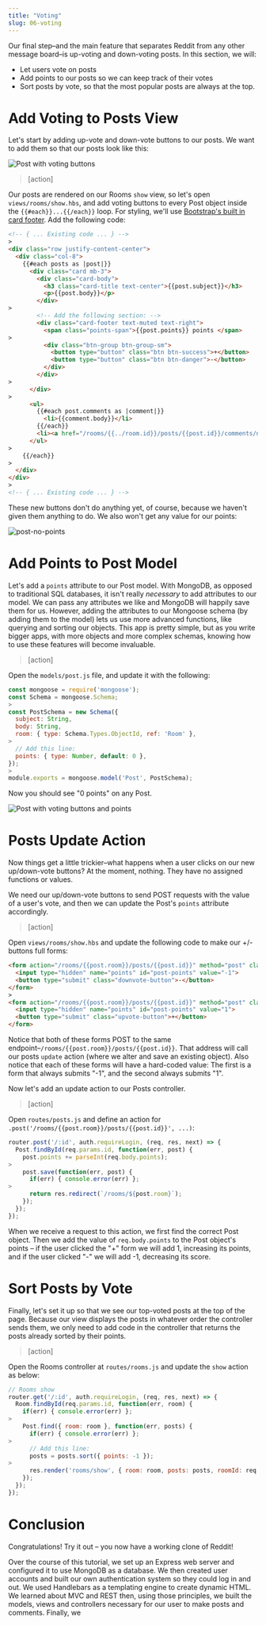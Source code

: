```yaml
---
title: "Voting"
slug: 06-voting
---
```


Our final step–and the main feature that separates Reddit from any other message board–is up-voting and down-voting posts. In this section, we will:

- Let users vote on posts
- Add points to our posts so we can keep track of their votes
- Sort posts by vote, so that the most popular posts are always at the top.

<!--
- add buttons to view
- store points on the model
- sort the posts by their point values
 -->

# Add Voting to Posts View

Let's start by adding up-vote and down-vote buttons to our posts. We want to add them so that our posts look like this:

![Post with voting buttons](assets/post-with-voting.png)

>[action]
>
Our posts are rendered on our Rooms `show` view, so let's open `views/rooms/show.hbs`, and add voting buttons to every Post object inside the `{{#each}}...{{/each}}` loop. For styling, we'll use [Bootstrap's built in card footer](https://getbootstrap.com/docs/4.0/components/card/#header-and-footer). Add the following code:
>
```HTML
<!-- { ... Existing code ... } -->
>
<div class="row justify-content-center">
  <div class="col-8">
    {{#each posts as |post|}}
      <div class="card mb-3">
        <div class="card-body">
          <h3 class="card-title text-center">{{post.subject}}</h3>
          <p>{{post.body}}</p>
        </div>
>
        <!-- Add the following section: -->
        <div class="card-footer text-muted text-right">
          <span class="points-span">{{post.points}} points </span>
>
          <div class="btn-group btn-group-sm">
            <button type="button" class="btn btn-success">+</button>
            <button type="button" class="btn btn-danger">-</button>
          </div>
        </div>
>
      </div>
>
      <ul>
        {{#each post.comments as |comment|}}
          <li>{{comment.body}}</li>
        {{/each}}
        <li><a href="/rooms/{{../room.id}}/posts/{{post.id}}/comments/new">New comment</a></li>
      </ul>
>
    {{/each}}
>
  </div>
</div>
>
<!-- { ... Existing code ... } -->
```

These new buttons don't do anything yet, of course, because we haven't given them anything to do. We also won't get any value for our points:

![post-no-points](assets/post-no-points.png)


# Add Points to Post Model

Let's add a `points` attribute to our Post model. With MongoDB, as opposed to traditional SQL databases, it isn't really _necessary_ to add attributes to our model. We can pass any attributes we like and MongoDB will happily save them for us.  However, adding the attributes to our Mongoose schema (by adding them to the model) lets us use more advanced functions, like querying and sorting our objects. This app is pretty simple, but as you write bigger apps, with more objects and more complex schemas, knowing how to use these features will become invaluable.

>[action]
>
Open the `models/post.js` file, and update it with the following:
>
```Javascript
const mongoose = require('mongoose');
const Schema = mongoose.Schema;
>
const PostSchema = new Schema({
  subject: String,
  body: String,
  room: { type: Schema.Types.ObjectId, ref: 'Room' },
>
  // Add this line:
  points: { type: Number, default: 0 },
});
>
module.exports = mongoose.model('Post', PostSchema);
```

Now you should see "0 points" on any Post.

![Post with voting buttons and points](assets/post-with-voting.png)

# Posts Update Action

Now things get a little trickier–what happens when a user clicks on our new up/down-vote buttons? At the moment, nothing.  They have no assigned functions or values.

We need our up/down-vote buttons to send POST requests with the value of a user's vote, and then we can update the Post's `points` attribute accordingly.

>[action]
>
Open `views/rooms/show.hbs` and update the following code to make our +/- buttons full forms:
>
<!-- TODO: Make this work with bootstrap -->
```HTML
<form action="/rooms/{{post.room}}/posts/{{post.id}}" method="post" class="inline-form">
  <input type="hidden" name="points" id="post-points" value="-1">
  <button type="submit" class="downvote-button">-</button>
</form>
>
<form action="/rooms/{{post.room}}/posts/{{post.id}}" method="post" class="inline-form">
  <input type="hidden" name="points" id="post-points" value="1">
  <button type="submit" class="upvote-button">+</button>
</form>
```
>
Notice that both of these forms POST to the same endpoint–`/rooms/{{post.room}}/posts/{{post.id}}`. That address will call our posts `update` action (where we alter and save an existing object). Also notice that each of these forms will have a hard-coded value: The first is a form that always submits "-1", and the second always submits "1".

Now let's add an update action to our Posts controller.

>[action]
>
Open `routes/posts.js` and define an action for `.post('/rooms/{{post.room}}/posts/{{post.id}}', ...)`:
>
```Javascript
router.post('/:id', auth.requireLogin, (req, res, next) => {
  Post.findById(req.params.id, function(err, post) {
    post.points += parseInt(req.body.points);
>
    post.save(function(err, post) {
      if(err) { console.error(err) };
>
      return res.redirect(`/rooms/${post.room}`);
    });
  });
});
```
>
When we receive a request to this action, we first find the correct Post object. Then we add the value of `req.body.points` to the Post object's points – if the user clicked the "+" form we will add 1, increasing its points, and if the user clicked "-" we will add -1, decreasing its score.

# Sort Posts by Vote

Finally, let's set it up so that we see our top-voted posts at the top of the page. Because our view displays the posts in whatever order the controller sends them, we only need to add code in the controller that returns the posts already sorted by their points.

>[action]
>
Open the Rooms controller at `routes/rooms.js` and update the `show` action as below:
>
```Javascript
// Rooms show
router.get('/:id', auth.requireLogin, (req, res, next) => {
  Room.findById(req.params.id, function(err, room) {
    if(err) { console.error(err) };
>
    Post.find({ room: room }, function(err, posts) {
      if(err) { console.error(err) };
>
      // Add this line:
      posts = posts.sort({ points: -1 });
>
      res.render('rooms/show', { room: room, posts: posts, roomId: req.params.id });
    });
  });
});
```

<!-- TODO: talk through code -->

# Conclusion

Congratulations! Try it out – you now have a working clone of Reddit!

Over the course of this tutorial, we set up an Express web server and configured it to use MongoDB as a database. We then created user accounts and built our own authentication system so they could log in and out. We used Handlebars as a templating engine to create dynamic HTML. We learned about MVC and REST then, using those principles, we built the models, views and controllers necessary for our user to make posts and comments. Finally, we
